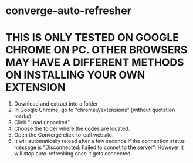 # converge-auto-refresher

# THIS IS ONLY TESTED ON GOOGLE CHROME ON PC. OTHER BROWSERS MAY HAVE A DIFFERENT METHODS ON INSTALLING YOUR OWN EXTENSION

1. Download and extract into a folder
2. In Google Chrome, go to "chrome://extensions" (without quotation marks)
3. Click "Load unpacked"
4. Choose the folder where the codes are located.
5. Open the Converge click-to-call website.
6. It will automatically reload after a few seconds if the connection status message is "Disconnected: Failed to connet to the server". However it will stop auto-refreshing once it gets connected.
